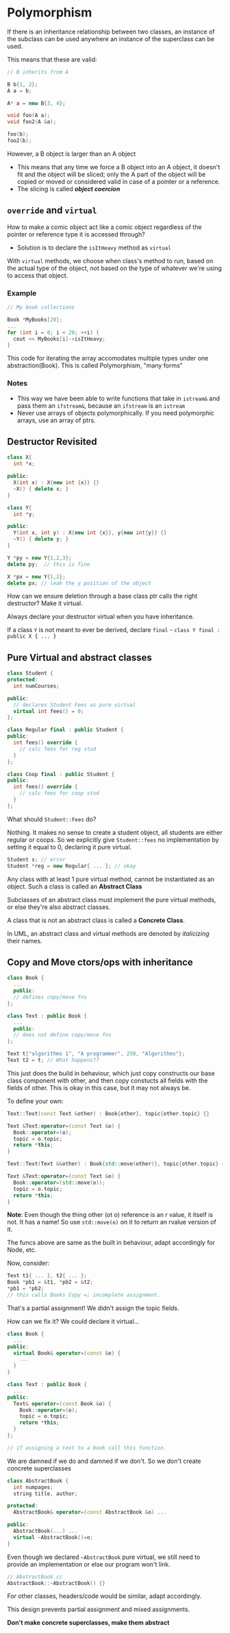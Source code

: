 # Polymorphism

If there is an inheritance relationship between two classes, an instance of the subclass can be used anywhere an instance of the superclass can be used.

This means that these are valid:

```c++
// B inherits from A

B b{1, 2};
A a = b;

A* a = new B{3, 4};

void foo(A a);
void foo2(A &a);

foo(b);
foo2(b);
```

However, a B object is larger than an A object

- This means that any time we force a B object into an A object, it doesn't fit and the object will be sliced; only the A part of the object will be copied or moved or considered valid in case of a pointer or a reference.
- The slicing is called ***object coercion***

## `override` and `virtual`

How to make a comic object act like a comic object regardless of the pointer or reference type it is accessed through?

- Solution is to declare the `isItHeavy` method as `virtual`

With `virtual` methods, we choose when class's method to run, based on the actual type of the object, not based on the type of whatever we're using to access that object.

### Example

```c++
// My book collections

Book *MyBooks[20];
...
for (int i = 0; i < 20; ++i) {
  cout << MyBooks[i]->isItHeavy;
}
```

This code for iterating the array accomodates multiple types under one abstraction(Book). This is called Polymorphism, "many forms"

### Notes

- This way we have been able to write functions that take in `istream&` and pass them an `ifstream&`, because an `ifstream` is an `istream`
- Never use arrays of objects polymorphically. If you need polymorphic arrays, use an array of ptrs.

## Destructor Revisited

```c++
class X{
  int *x;

public:
  X(int x) : X{new int {x}} {}
  ~X() { delete x; }
}

class Y{
  int *y;

public:
  Y(int x, int y) : X{new int {x}}, y{new int{y}} {}
  ~Y() { delete y; }
}

Y *py = new Y{1,2,3};
delete py;  // this is fine

X *px = new Y{1,2};
delete px; // leak the y position of the object
```

How can we ensure deletion through a base class ptr calls the right destructor? Make it virtual.

Always declare your destructor virtual when you have inheritance.

If a class `Y` is not meant to ever be derived, declare `final` - `class Y final : public X { ... }`

## Pure Virtual and abstract classes

```c++
class Student {
protected:
  int numCourses;

public:
  // declares Student Fees as pure virtual
  virtual int fees() = 0;
};

class Regular final : public Student {
public:
  int fees() override {
    // calc fees for reg stud
  }
};

class Coop final : public Student {
public:
  int fees() override {
    // calc fees for coop stud
  }
};
```

What should `Student::Fees` do?

Nothing. It makes no sense to create a student object, all students are either regular or coops. So we explicitly give `Student::fees` no implementation by setting it equal to 0, declaring it pure virtual.

```c++
Student s; // error
Student *reg = new Regular{ ... }; // okay
```

Any class with at least 1 pure virtual method, cannot be instantiated as an object. Such a class is called an **Abstract Class**

Subclasses of an abstract class must implement the pure virtual methods, or else they're also abstract classes.

A class that is not an abstract class is called a **Concrete Class**.

In UML, an abstract class and virtual methods are denoted by _italicizing_ their names.

## Copy and Move ctors/ops with inheritance

```c++
class Book {
  ...
  public:
  // defines copy/move fns
};

class Text : public Book {
  ...
  public:
  // does not define copy/move fns
};

Text t{"algorithms 1", "A programmer", 250, "Algorithms"};
Text t2 = t; // What happens??
```

This just does the build in behaviour, which just copy constructs our base class component with other, and then copy constucts all fields with the fields of other. This is okay in this case, but it may not always be.

To define your own:

```c++
Text::Text(const Text &other) : Book{other}, topic{other.topic} {}

Text &Text:operator=(const Text &o) {
  Book::operator=(o);
  topic = o.topic;
  return *this;
}

Text::Text(Text &&other) : Book{std::move(other)}, topic{other.topic} {}

Text &Text:operator=(const Text &o) {
  Book::operator=(std::move(o));
  topic = o.topic;
  return *this;
}
```

**Note**: Even though the thing other (ot o) reference is an r value, it itself is not. It has a name! So use `std::move(o)` on it to return an rvalue version of it.

The funcs above are same as the built in behaviour, adapt accordingly for Node, etc.

Now, consider:

```c++
Text t1{ ... }, t2{ ... };
Book *pb1 = &t1, *pb2 = &t2;
*pb1 = *pb2;
// this calls Books Copy =; incomplete assignment.
```

That's a partial assignment! We didn't assign the topic fields.

How can we fix it? We could declare it virtual...

```c++
class Book {
  ...
public:
  virtual Book& operator=(const &o) {
    ...
  }
}

class Text : public Book {
  ...
public:
  Text& operator=(const Book &o) {
    Book::operator=(o);
    topic = o.topic;
    return *this;
  }
};

// if assigning a text to a book call this function.
```

We are damned if we do and damned if we don't. So we don't create concrete superclasses

```c++
class AbstractBook {
  int numpages;
  string title, author;

protected:
  AbstractBook& operator=(const AbstractBook &o) ...

public:
  AbstractBook(...) ...
  virtual ~AbstractBook()=o;
}
```

Even though we declared `~AbstractBook` pure virtual, we still need to provide an implementation or else our program won't link.

```c++
// AbstractBook.cc
AbstractBook::~AbstractBook() {}
```

For other classes, headers/code would be similar, adapt accordingly.

This design prevents partial assignment and mixed assignments.

**Don't make concrete superclasses, make them abstract**
